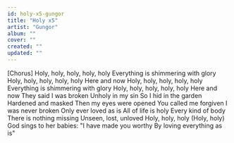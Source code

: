 ```yaml
---
id: holy-x5-gungor
title: "Holy x5"
artist: "Gungor"
album: ""
cover: ""
created: ""
updated: ""
---
```


[Chorus]
Holy, holy, holy, holy, holy
Everything is shimmering with glory
Holy, holy, holy, holy, holy
Here and now
Holy, holy, holy, holy, holy
Everything is shimmering with glory
Holy, holy, holy, holy, holy
Here and now
They said I was broken
Unholy in my sin
So I hid in the garden
Hardened and masked
Then my eyes were opened
You called me forgiven
I was never broken
Only ever loved as is
All of life is holy
Every kind of body
There is nothing missing
Unseen, lost, unloved
Holy, holy, holy (Holy, holy)
God sings to her babies:
"I have made you worthy
By loving everything as is"